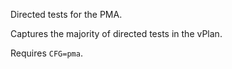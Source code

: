 Directed tests for the PMA.

Captures the majority of directed tests in the vPlan.

Requires `CFG=pma`.

